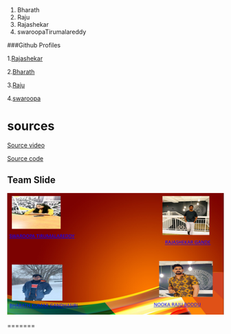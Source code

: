 
1. Bharath
2. Raju
3. Rajashekar
4. swaroopaTirumalareddy

###Github Profiles

1.[Rajashekar](https://github.com/Rajshekar2641)

2.[Bharath](https://github.com/bharathkumar3355)

3.[Raju](https://github.com/nrajubn)

4.[swaroopa](https://github.com/swaroopatirumalareddy)

# sources
[Source video](https://www.youtube.com/watch?v=5Kqyhu_eIcw)

[Source code](https://home.aveek.io/blog/post/build-a-documentation-site-with-vuepress/)

## Team Slide
![](teamslide.png)


=======
